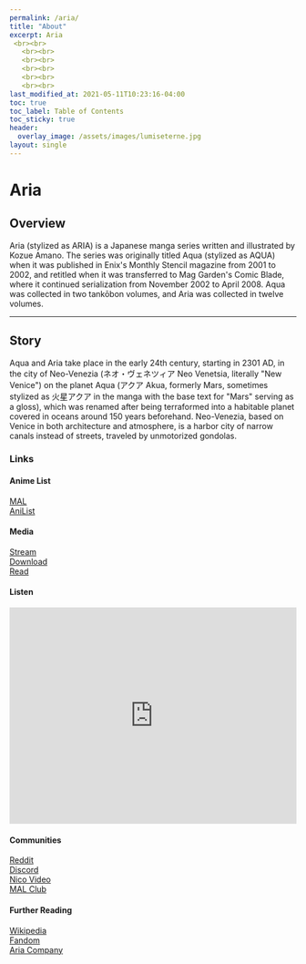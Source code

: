 ```yaml
---
permalink: /aria/
title: "About"
excerpt: Aria
 <br><br>
   <br><br>
   <br><br>
   <br><br>
   <br><br>
   <br><br>
last_modified_at: 2021-05-11T10:23:16-04:00
toc: true
toc_label: Table of Contents
toc_sticky: true
header:
  overlay_image: /assets/images/lumiseterne.jpg
layout: single
---
```


# Aria



## Overview
Aria (stylized as ARIA) is a Japanese manga series written and illustrated by Kozue Amano. The series was originally titled Aqua (stylized as AQUA) when it was published in Enix's Monthly Stencil magazine from 2001 to 2002, and retitled when it was transferred to Mag Garden's Comic Blade, where it continued serialization from November 2002 to April 2008. Aqua was collected in two tankōbon volumes, and Aria was collected in twelve volumes.

--- 
## Story
Aqua and Aria take place in the early 24th century, starting in 2301 AD, in the city of Neo-Venezia (ネオ・ヴェネツィア Neo Venetsia, literally "New Venice") on the planet Aqua (アクア Akua, formerly Mars, sometimes stylized as 火星アクア in the manga with the base text for "Mars" serving as a gloss), which was renamed after being terraformed into a habitable planet covered in oceans around 150 years beforehand. Neo-Venezia, based on Venice in both architecture and atmosphere, is a harbor city of narrow canals instead of streets, traveled by unmotorized gondolas.


### Links
#### Anime List
[MAL](https://myanimelist.net/anime/477/Aria_the_Animation)
<br>
[AniList](https://anilist.co/anime/477/ARIA-The-ANIMATION)
<br>

#### Media

[Stream](https://tenshi.moe/anime/kk4w8i9e)
<br>
[Download](https://nyaa.si/?q=%5Bsallysubs%5D+aria&f=0&c=1_2)
<br>
[Read](https://mangadex.org/title/8edf35b1-8948-45df-9971-981094126f48)
<br>

#### Listen
<iframe src="https://open.spotify.com/embed/playlist/5WrO3zIXCBn4p5lvlhq1Ok?utm_source=generator" width="100%" height="380" frameBorder="0" allowfullscreen="" allow="autoplay; clipboard-write; encrypted-media; fullscreen; picture-in-picture"></iframe>

#### Communities
[Reddit](https://old.reddit.com/r/aria)
<br>
[Discord](https://discord.gg/PCEGxGeJvp)
<br>
[Nico Video](https://com.nicovideo.jp/community/co578?com_header=1)
<br>
[MAL Club](https://myanimelist.net/clubs.php?cid=232)
<br>

#### Further Reading
[Wikipedia](https://en.wikipedia.org/wiki/Aria_(manga))
<br>
[Fandom](https://aria.fandom.com/wiki/Aria_the_Animation_Wiki)
<br>
[Aria Company](https://ariacompany.net/)